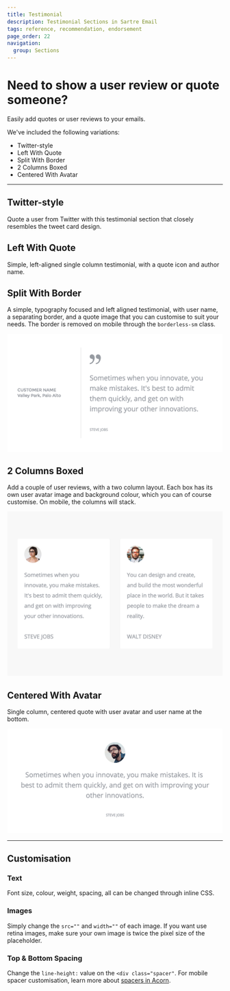 ```yaml
---
title: Testimonial
description: Testimonial Sections in Sartre Email
tags: reference, recommendation, endorsement
page_order: 22
navigation:
  group: Sections
---
```


# Need to show a user review or quote someone?

Easily add quotes or user reviews to your emails.

We've included the following variations:

- Twitter-style
- Left With Quote
- Split With Border
- 2 Columns Boxed
- Centered With Avatar

---

## Twitter-style

Quote a user from Twitter with this testimonial section that closely resembles the tweet card design.

## Left With Quote

Simple, left-aligned single column testimonial, with a quote icon and author name.

## Split With Border

A simple, typography focused and left aligned testimonial, with user name, a separating border, and a quote image that you can customise to suit your needs. The border is removed on mobile through the `borderless-sm` class.

![Testimonial Split With Border](/img/email/sartre/sections/testimonial-split-with-border.jpg)

## 2 Columns Boxed

Add a couple of user reviews, with a two column layout. Each box has its own user avatar image and background colour, which you can of course customise. On mobile, the columns will stack.

![Testimonial 2 Columns Boxed](/img/email/sartre/sections/testimonial-2-col-boxed.jpg)

## Centered With Avatar

Single column, centered quote with user avatar and user name at the bottom.

![Testimonial Centered With Avatar](/img/email/sartre/sections/testimonial-centered-with-avatar.jpg)

---

## Customisation

### Text

Font size, colour, weight, spacing, all can be changed through inline CSS.

### Images

Simply change the `src=""` and `width=""` of each image. If you want use retina images, make sure your own image is twice the pixel size of the placeholder.

### Top & Bottom Spacing

Change the `line-height:` value on the `<div class="spacer"`. For mobile spacer customisation, learn more about [spacers in Acorn](https://thememountain.github.io/acorn/utilities/spacing.html).
